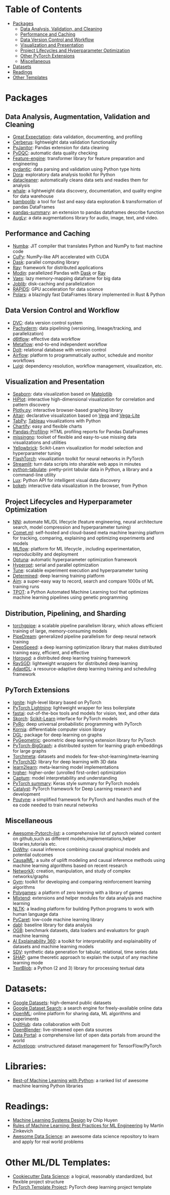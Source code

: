 # Table of Contents

- [Packages](#packages)
    - [Data Analysis, Validation, and Cleaning](#data-analysis-validation-and-cleaning)
    - [Performance and Caching](#performance-and-caching)
    - [Data Version Control and Workflow](#data-version-control-and-workflow)
    - [Visualization and Presentation](#visualization-and-presentation)
    - [Project Lifecycles and Hyperparameter Optimization](#project-lifecycles-and-hyperparameter-optimization)
    - [Other PyTorch Extensions](#other-pytorch-extensions)
    - [Miscellaneous](#miscellaneous)
- [Datasets](#datasets)
- [Readings](#readings)
- [Other Templates](#other-templates)

# Packages

## Data Analysis, Augmentation, Validation and Cleaning

- [Great Expectation](https://docs.greatexpectations.io/en/latest/): data validation, documenting, and profiling
- [Cerberus](http://docs.python-cerberus.org/en/stable/): lightweight data validation functionality
- [PyJanitor](https://pyjanitor.readthedocs.io/): Pandas extension for data cleaning
- [PyDQC](https://github.com/SauceCat/pydqc): automatic data quality checking
- [Feature-engine](https://feature-engine.readthedocs.io/en/latest/index.html): transformer library for feature preparation and engineering
- [pydantic](https://pydantic-docs.helpmanual.io/): data parsing and validation using Python type hints
- [Dora](https://github.com/NathanEpstein/Dora): exploratory data analysis toolkit for Python
- [datacleaner](https://github.com/rhiever/datacleaner): automatically cleans data sets and readies them for analysis
- [whale](https://docs.whale.cx/): a lightweight data discovery, documentation, and quality engine for data warehouse
- [bamboolib](https://bamboolib.8080labs.com/): a tool for fast and easy data exploration & transformation of pandas DataFrames
- [pandas-summary](https://github.com/mouradmourafiq/pandas-summary): an extension to pandas dataframes describe function
- [AugLy](https://github.com/facebookresearch/AugLy): a data augmentations library for audio, image, text, and video.

## Performance and Caching

- [Numba](https://numba.pydata.org/): JIT compiler that translates Python and NumPy to fast machine code
- [CuPy](https://cupy.dev): NumPy-like API accelerated with CUDA
- [Dask](https://dask.org/): parallel computing library
- [Ray](https://ray.io/): framework for distributed applications
- [Modin](http://modin.readthedocs.io/): parallelized Pandas with [Dask](https://dask.org/) or [Ray](https://ray.io/)
- [Vaex](https://vaex.readthedocs.io/en/latest/index.html): lazy memory-mapping dataframe for big data
- [Joblib](https://joblib.readthedocs.io/en/latest/): disk-caching and parallelization
- [RAPIDS](https://rapids.ai/): GPU acceleration for data science
- [Polars](https://github.com/ritchie46/polars): a blazingly fast DataFrames library implemented in Rust & Python

## Data Version Control and Workflow

- [DVC](https://dvc.org/): data version control system
- [Pachyderm](https://www.pachyderm.com/): data pipelining (versioning, lineage/tracking, and parallelization)
- [d6tflow](https://d6tflow.readthedocs.io/en/latest/): effective data workflow
- [Metaflow](https://metaflow.org/): end-to-end independent workflow
- [Dolt](https://github.com/liquidata-inc/dolt): relational database with version control
- [Airflow](https://airflow.apache.org/): platform to programmatically author, schedule and monitor workflows
- [Luigi](https://luigi.readthedocs.io/en/stable/): dependency resolution, workflow management, visualization, etc.

## Visualization and Presentation

- [Seaborn](https://seaborn.pydata.org/): data visualization based on [Matplotlib](https://matplotlib.org/)
- [HiPlot](https://facebookresearch.github.io/hiplot/): interactive high-dimensional visualization for correlation and pattern discovery
- [Plotly.py](https://plot.ly/python/): interactive browser-based graphing library
- [Altair](https://altair-viz.github.io/): declarative visualization based on [Vega](http://vega.github.io/vega) and [Vega-Lite](http://vega.github.io/vega-lite)
- [TabPy](https://tableau.github.io/TabPy/docs/about.html): [Tableau](https://www.tableau.com/) visualizations with Python
- [Chartify](https://github.com/spotify/chartify): easy and flexible charts
- [Pandas-Profiling](https://pandas-profiling.github.io/pandas-profiling/docs/): HTML profiling reports for Pandas DataFrames
- [missingno](https://github.com/ResidentMario/missingno): toolset of flexible and easy-to-use missing data visualizations and utilities
- [Yellowbrick](https://www.scikit-yb.org/en/latest/): Scikit-Learn visualization for model selection and hyperparameter tuning
- [FlashTorch](https://github.com/MisaOgura/flashtorch): visualization toolkit for neural networks in PyTorch
- [Streamlit](https://www.streamlit.io/): turn data scripts into sharable web apps in minutes
- [python-tabulate](https://github.com/astanin/python-tabulate): pretty-print tabular data in Python, a library and a command-line utility
- [Lux](https://github.com/lux-org/lux): Python API for intelligent visual data discovery
- [bokeh](https://bokeh.org/): interactive data visualization in the browser, from Python

## Project Lifecycles and Hyperparameter Optimization

- [NNI](https://nni.readthedocs.io/en/latest/): automate ML/DL lifecycle (feature engineering, neural architecture search, model compression and hyperparameter tuning)
- [Comet.ml](https://www.comet.ml/site/): self-hosted and cloud-based meta machine learning platform for tracking, comparing, explaining and optimizing experiments and models
- [MLflow](https://mlflow.org/): platform for ML lifecycle , including experimentation, reproducibility and deployment
- [Optuna](https://optuna.org/): automatic hyperparameter optimization framework
- [Hyperopt](http://hyperopt.github.io/hyperopt): serial and parallel optimization
- [Tune](https://ray.readthedocs.io/en/latest/tune.html): scalable experiment execution and hyperparameter tuning
- [Determined](https://determined.ai/): deep learning training platform
- [Aim](https://aimstack.io/): a super-easy way to record, search and compare 1000s of ML training runs
- [TPOT](https://epistasislab.github.io/tpot/): a Python Automated Machine Learning tool that optimizes machine learning pipelines using genetic programming

## Distribution, Pipelining, and Sharding

- [torchgpipe](https://torchgpipe.readthedocs.io/en/stable/): a scalable pipeline parallelism library, which allows efficient training of large, memory-consuming models
- [PipeDream](https://github.com/msr-fiddle/pipedream): generalized pipeline parallelism for deep neural network training
- [DeepSpeed](https://www.deepspeed.ai/): a deep learning optimization library that makes distributed training easy, efficient, and effective
- [Horovod](https://eng.uber.com/horovod/): a distributed deep learning training framework
- [RaySGD](https://ray.readthedocs.io/en/latest/raysgd/raysgd.html): lightweight wrappers for distributed deep learning
- [AdaptDL](https://adaptdl.readthedocs.io): a resource-adaptive deep learning training and scheduling framework

## PyTorch Extensions

- [Ignite](https://pytorch.org/ignite/): high-level library based on PyTorch
- [PyTorch Lightning](https://github.com/PyTorchLightning/pytorch-lightning): lightweight wrapper for less boilerplate
- [fastai](https://docs.fast.ai/): out-of-the-box tools and models for vision, text, and other data
- [Skorch](https://skorch.readthedocs.io/en/latest/?badge=latest): [Scikit-Learn](https://scikit-learn.org/stable/index.html) interface for PyTorch models
- [PyRo](https://pyro.ai/): deep universal probabilistic programming with PyTorch
- [Kornia](https://kornia.org/): differentiable computer vision library
- [DGL](http://dgl.ai/): package for deep learning on graphs
- [PyGeometric](https://pytorch-geometric.readthedocs.io/): geometric deep learning extension library for PyTorch
- [PyTorch-BigGraph](https://torchbiggraph.readthedocs.io/en/latest/?badge=latest): a distributed system for learning graph embeddings for large graphs
- [Torchmeta](https://tristandeleu.github.io/pytorch-meta/): datasets and models for few-shot-learning/meta-learning
- [PyTorch3D](https://pytorch3d.org/): library for deep learning with 3D data
- [learn2learn](http://learn2learn.net/): meta-learning model implementations
- [higher](https://higher.readthedocs.io/en/latest/): higher-order (unrolled first-order) optimization
- [Captum](https://captum.ai/): model interpretability and understanding
- [PyTorch summary](https://github.com/amarczew/pytorch_model_summary): Keras style summary for PyTorch models
- [Catalyst](https://catalyst-team.github.io/catalyst/): PyTorch framework for Deep Learning research and development
- [Poutyne](https://poutyne.org/): a simplified framework for PyTorch and handles much of the ea code needed to train neural networks

## Miscellaneous

- [Awesome-Pytorch-list](https://github.com/bharathgs/Awesome-pytorch-list): a comprehensive list of pytorch related content on github,such as different models,implementations,helper libraries,tutorials etc.
- [DoWhy](https://microsoft.github.io/dowhy/): causal inference combining causal graphical models and potential outcomes
- [CausalML](https://causalml.readthedocs.io/en/latest/?badge=latest): a suite of uplift modeling and causal inference methods using machine learning algorithms based on recent research
- [NetworkX](https://networkx.github.io/documentation/stable/): creation, manipulation, and study of complex networks/graphs
- [Gym](https://gym.openai.com/): toolkit for developing and comparing reinforcement learning algorithms
- [Polygames](https://github.com/facebookincubator/polygames): a platform of zero learning with a library of games
- [Mlxtend](http://rasbt.github.io/mlxtend/): extensions and helper modules for data analysis and machine learning
- [NLTK](https://www.nltk.org/): a leading platform for building Python programs to work with human language data
- [PyCaret](https://pycaret.org/): low-code machine learning library
- [dabl](https://dabl.github.io/dev/): baseline library for data analysis
- [OGB](https://ogb.stanford.edu/): benchmark datasets, data loaders and evaluators for graph machine learning
- [AI Explainability 360](https://aix360.mybluemix.net/): a toolkit for interpretability and explainability of datasets and machine learning models
- [SDV](https://sdv.dev/SDV/): synthetic data generation for tabular, relational, time series data
- [SHAP](https://github.com/slundberg/shap): game theoretic approach to explain the output of any machine learning mode
- [TextBlob](https://textblob.readthedocs.io/en/dev/): a Python (2 and 3) library for processing textual data

# Datasets:

- [Google Datasets](https://cloud.google.com/public-datasets): high-demand public datasets
- [Google Dataset Search](https://datasetsearch.research.google.com): a search engine for freely-available online data
- [OpenML](https://www.openml.org/): online platform for sharing data, ML algorithms and experiments
- [DoltHub](https://www.dolthub.com/): data collaboration with Dolt
- [OpenBlender](https://www.openblender.io): live-streamed open data sources
- [Data Portal](https://dataportals.org/): a comprehensive list of open data portals from around the world
- [Activeloop](https://www.activeloop.ai/): unstructured dataset management for TensorFlow/PyTorch

# Libraries:

- [Best-of Machine Learning with Python](https://github.com/ml-tooling/best-of-ml-python): a ranked list of awesome machine learning Python libraries

# Readings:

- [Machine Learning Systems Design](https://github.com/chiphuyen/machine-learning-systems-design) by Chip Huyen
- [Rules of Machine Learning: Best Practices for ML Engineering](http://martin.zinkevich.org/rules_of_ml/rules_of_ml.pdf) by Martin Zinkevich
- [Awesome Data Science](https://github.com/academic/awesome-datascience): an awesome data science repository to learn and apply for real world problems

# Other ML/DL Templates:

- [Cookiecutter Data Science](https://github.com/drivendata/cookiecutter-data-science): a logical, reasonably standardized, but flexible project structure
- [PyTorch Template Project](https://github.com/victoresque/pytorch-template): PyTorch deep learning project template